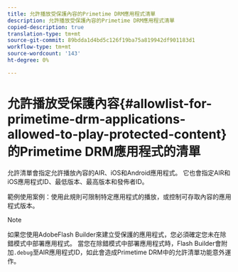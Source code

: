 ```yaml
---
title: 允許播放受保護內容的Primetime DRM應用程式清單
description: 允許播放受保護內容的Primetime DRM應用程式清單
copied-description: true
translation-type: tm+mt
source-git-commit: 89bdda1d4bd5c126f19ba75a819942df901183d1
workflow-type: tm+mt
source-wordcount: '143'
ht-degree: 0%

---
```



# 允許播放受保護內容{#allowlist-for-primetime-drm-applications-allowed-to-play-protected-content}的Primetime DRM應用程式的清單

允許清單會指定允許播放內容的AIR、iOS和Android應用程式。 它也會指定AIR和iOS應用程式ID、最低版本、最高版本和發佈者ID。

範例使用案例：使用此規則可限制特定應用程式的播放，或控制可存取內容的應用程式版本。

>[!NOTE]
>
>如果您使用AdobeFlash Builder來建立受保護的應用程式，您必須確定您未在除錯模式中部署應用程式。 當您在除錯模式中部署應用程式時，Flash Builder會附加`.debug`至AIR應用程式ID，如此會造成Primetime DRM中的允許清單功能意外運作。

